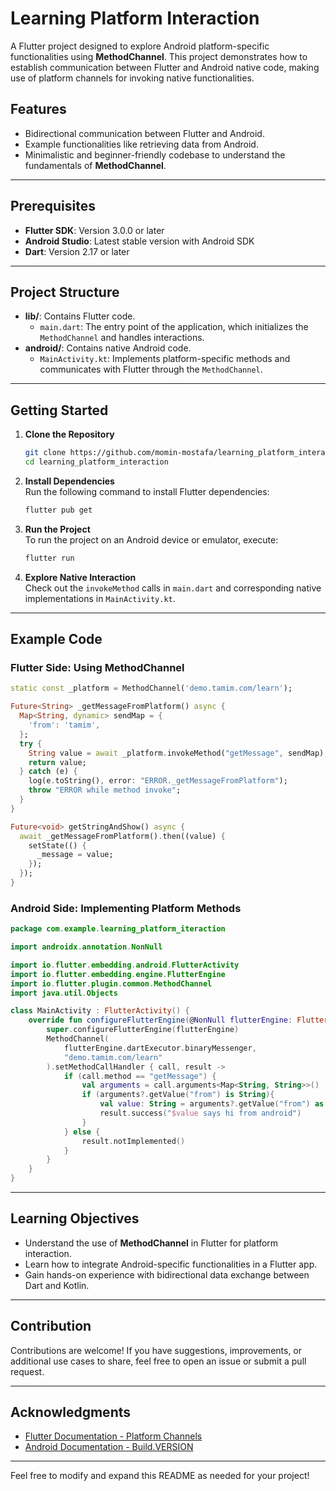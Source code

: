
# Learning Platform Interaction

A Flutter project designed to explore Android platform-specific functionalities using **MethodChannel**. This project demonstrates how to establish communication between Flutter and Android native code, making use of platform channels for invoking native functionalities.

## Features

- Bidirectional communication between Flutter and Android.
- Example functionalities like retrieving data from Android.
- Minimalistic and beginner-friendly codebase to understand the fundamentals of **MethodChannel**.

---

## Prerequisites

- **Flutter SDK**: Version 3.0.0 or later
- **Android Studio**: Latest stable version with Android SDK
- **Dart**: Version 2.17 or later

---

## Project Structure

- **lib/**: Contains Flutter code.
    - `main.dart`: The entry point of the application, which initializes the `MethodChannel` and handles interactions.
- **android/**: Contains native Android code.
    - `MainActivity.kt`: Implements platform-specific methods and communicates with Flutter through the `MethodChannel`.

---

## Getting Started

1. **Clone the Repository**
   ```bash
   git clone https://github.com/momin-mostafa/learning_platform_interaction.git
   cd learning_platform_interaction
   ```

2. **Install Dependencies**  
   Run the following command to install Flutter dependencies:
   ```bash
   flutter pub get
   ```

3. **Run the Project**  
   To run the project on an Android device or emulator, execute:
   ```bash
   flutter run
   ```

4. **Explore Native Interaction**  
   Check out the `invokeMethod` calls in `main.dart` and corresponding native implementations in `MainActivity.kt`.

---

## Example Code

### Flutter Side: Using MethodChannel
```dart
static const _platform = MethodChannel('demo.tamim.com/learn');

Future<String> _getMessageFromPlatform() async {
  Map<String, dynamic> sendMap = {
    'from': 'tamim',
  };
  try {
    String value = await _platform.invokeMethod("getMessage", sendMap);
    return value;
  } catch (e) {
    log(e.toString(), error: "ERROR._getMessageFromPlatform");
    throw "ERROR while method invoke";
  }
}

Future<void> getStringAndShow() async {
  await _getMessageFromPlatform().then((value) {
    setState(() {
      _message = value;
    });
  });
}
```

### Android Side: Implementing Platform Methods
```kotlin
package com.example.learning_platform_iteraction

import androidx.annotation.NonNull

import io.flutter.embedding.android.FlutterActivity
import io.flutter.embedding.engine.FlutterEngine
import io.flutter.plugin.common.MethodChannel
import java.util.Objects

class MainActivity : FlutterActivity() {
    override fun configureFlutterEngine(@NonNull flutterEngine: FlutterEngine) {
        super.configureFlutterEngine(flutterEngine)
        MethodChannel(
            flutterEngine.dartExecutor.binaryMessenger,
            "demo.tamim.com/learn"
        ).setMethodCallHandler { call, result ->
            if (call.method == "getMessage") {
                val arguments = call.arguments<Map<String, String>>()
                if (arguments?.getValue("from") is String){
                    val value: String = arguments?.getValue("from") as String
                    result.success("$value says hi from android")
                }
            } else {
                result.notImplemented()
            }
        }
    }
}
```

---

## Learning Objectives

- Understand the use of **MethodChannel** in Flutter for platform interaction.
- Learn how to integrate Android-specific functionalities in a Flutter app.
- Gain hands-on experience with bidirectional data exchange between Dart and Kotlin.

---

## Contribution

Contributions are welcome! If you have suggestions, improvements, or additional use cases to share, feel free to open an issue or submit a pull request.

---

## Acknowledgments

- [Flutter Documentation - Platform Channels](https://docs.flutter.dev/development/platform-integration/platform-channels)
- [Android Documentation - Build.VERSION](https://developer.android.com/reference/android/os/Build.VERSION)

--- 

Feel free to modify and expand this README as needed for your project!
